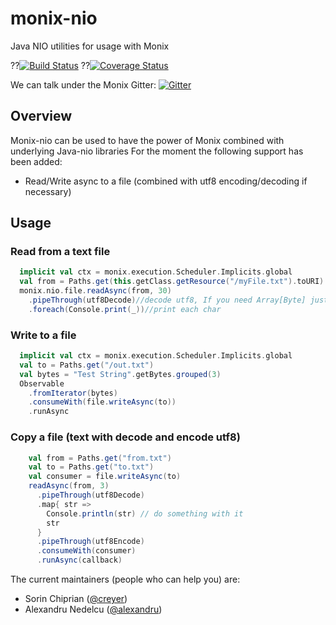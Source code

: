 # monix-nio

Java NIO utilities for usage with Monix

??[![Build Status](https://travis-ci.org/monix/monix-nio.svg?branch=master)](https://travis-ci.org/monix/monix-nio)
??[![Coverage Status](https://codecov.io/gh/monix/monix-nio/coverage.svg?branch=master)](https://codecov.io/gh/monix/monix-nio?branch=master)


We can talk under the Monix Gitter:
[![Gitter](https://badges.gitter.im/Join%20Chat.svg)](https://gitter.im/monix/monix?utm_source=badge&utm_medium=badge&utm_campaign=pr-badge&utm_content=badge)

## Overview
Monix-nio can be used to have the power of Monix combined with underlying Java-nio libraries
For the moment the following support has been added:
- Read/Write async to a file (combined with utf8 encoding/decoding if necessary)

## Usage
### Read from a text file

```scala
  implicit val ctx = monix.execution.Scheduler.Implicits.global
  val from = Paths.get(this.getClass.getResource("/myFile.txt").toURI)
  monix.nio.file.readAsync(from, 30)
    .pipeThrough(utf8Decode)//decode utf8, If you need Array[Byte] just skip the decoding
    .foreach(Console.print(_))//print each char
```

### Write to a file
```scala
  implicit val ctx = monix.execution.Scheduler.Implicits.global
  val to = Paths.get("/out.txt")
  val bytes = "Test String".getBytes.grouped(3)
  Observable
    .fromIterator(bytes)
    .consumeWith(file.writeAsync(to))
    .runAsync
```
### Copy a file (text with decode and encode utf8)
```scala
    val from = Paths.get("from.txt")
    val to = Paths.get("to.txt")
    val consumer = file.writeAsync(to)
    readAsync(from, 3)
      .pipeThrough(utf8Decode)
      .map{ str =>
        Console.println(str) // do something with it
        str
      }
      .pipeThrough(utf8Encode)
      .consumeWith(consumer)
      .runAsync(callback)
```

The current maintainers (people who can help you) are:
- Sorin Chiprian ([@creyer](https://github.com/creyer))
- Alexandru Nedelcu ([@alexandru](https://github.com/alexandru))




